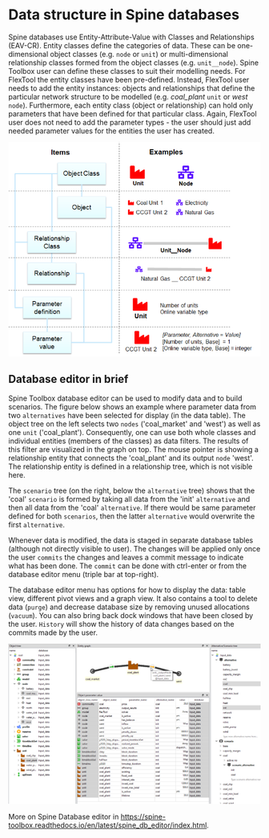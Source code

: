 # Data structure in Spine databases

Spine databases use Entity-Attribute-Value with Classes and Relationships (EAV-CR). Entity classes define the categories of data. These can be one-dimensional object classes (e.g. `node` or `unit`) or multi-dimensional relationship classes formed from the object classes (e.g. `unit__node`). Spine Toolbox user can define these classes to suit their modelling needs. For FlexTool the entity classes have been pre-defined. Instead, FlexTool user needs to add the entity instances: objects and relationships that define the particular network structure to be modelled (e.g. *coal_plant* `unit` or *west* `node`). Furthermore, each entity class (object or relationship) can hold only parameters that have been defined for that particular class. Again, FlexTool user does not need to add the parameter types - the user should just add needed parameter values for the entities the user has created.

![EAV data structure](./EAV_CR.png)

## Database editor in brief

Spine Toolbox database editor can be used to modify data and to build scenarios. 
The figure below shows an example where parameter data from two `alternatives` 
have been selected for display (in the data table). The object tree on the left 
selects two `nodes` ('coal_market' and 'west') as well as one `unit` ('coal_plant'). 
Consequently, one can use both whole classes and individual entities (members of the classes) as data filters.
The results of this filter are visualized in the graph on top. The mouse pointer is showing a relationship 
entity that connects the 'coal_plant' and its output `node` 'west'. The relationship 
entity is defined in a relationship tree, which is not visible here.

The `scenario` tree (on the right, below the `alternative` tree) shows that 
the 'coal' `scenario` is formed by taking all data from the 'init' `alternative` 
and then all data from the 'coal' `alternative`. If there would be same parameter 
defined for both `scenarios`, then the latter `alternative` would overwrite 
the first `alternative`.

Whenever data is modified, the data is staged in separate database tables (although not directly visible to user). The changes will be applied only once the user `commits` the changes and leaves a commit message to indicate what has been done. The `commit` can be done with ctrl-enter or from the database editor menu (triple bar at top-right).

The database editor menu has options for how to display the data: table view, different pivot views and a graph view. It also contains a tool to delete data (`purge`) and decrease database size by removing unused allocations (`vacuum`). You can also bring back dock windows that have been closed by the user. `History` will show the history of data changes based on the commits made by the user.

![Database editor](./database_editor.png)

More on Spine Database editor in https://spine-toolbox.readthedocs.io/en/latest/spine_db_editor/index.html.
